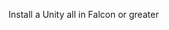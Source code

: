 
Install a Unity all in Falcon or greater

<script src="https://gist.github.com/bottkars/fa753033d80c9cf2811bd39587877527.js"></script>